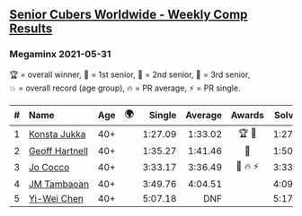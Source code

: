 <style>table {white-space: nowrap;}</style>
<link rel="stylesheet" type="text/css" href="/scw-comp/css/flags.css" />

## [Senior Cubers Worldwide - Weekly Comp Results](/scw-comp/results/)
### Megaminx 2021-05-31

<span style="white-space: nowrap;">🏆 = overall winner</span>, <span style="white-space: nowrap;">🥇 = 1st senior</span>, <span style="white-space: nowrap;">🥈 = 2nd senior</span>, <span style="white-space: nowrap;">🥉 = 3rd senior</span>, <span style="white-space: nowrap;">💥 = overall record (age group)</span>, <span style="white-space: nowrap;">🔥 = PR average</span>, <span style="white-space: nowrap;">⚡ = PR single</span>.

| # | Name | Age | 🌍 | Single | Average | Awards | Solve 1 | Solve 2 | Solve 3 | Solve 4 | Solve 5 | Video |
| :--: | :-- | :--: | :--: | --: | --: | :--: | --: | --: | --: | --: | --: | :-- |
| 1 | [Konsta Jukka](../../persons/konsta_jukka/minx.md) | 40+ | <i class="flag flag-FI" /> | 1:27.09 | 1:33.02 | 🏆 🥇 | 1:27.09 | 1:36.07 | 1:40.07 | 1:34.85 | 1:28.15 | [Desktop](https://www.facebook.com/events/477312563557358/permalink/485230306098917) / [Mobile](https://m.facebook.com/events/477312563557358?view=permalink&id=485230306098917) |
| 2 | [Geoff Hartnell](../../persons/geoff_hartnell/minx.md) | 40+ | <i class="flag flag-GB" /> | 1:35.27 | 1:41.46 | 🥈 | 1:50.21 | 1:45.20 | 1:38.60 | 1:40.57 | 1:35.27 | [Desktop](https://www.facebook.com/events/477312563557358/permalink/483163736305574) / [Mobile](https://m.facebook.com/events/477312563557358?view=permalink&id=483163736305574) |
| 3 | [Jo Cocco](../../persons/jo_cocco/minx.md) | 40+ | <i class="flag flag-GB" /> | 3:33.17 | 3:36.49 | 🥉 🔥 ⚡ | 3:33.63 | 3:33.17 | 3:42.66 | DNS | DNS | [Desktop](https://www.facebook.com/584947108/videos/10157961681677109) / [Mobile](https://m.facebook.com/584947108/videos/10157961681677109) |
| 4 | [JM Tambaoan](../../persons/jm_tambaoan/minx.md) | 40+ | <i class="flag flag-PH" /> | 3:49.76 | 4:04.51 |  | 4:09.80 | 3:49.76 | 4:13.97 | DNS | DNS | [Desktop](https://www.facebook.com/events/477312563557358/permalink/484353596186588) / [Mobile](https://m.facebook.com/events/477312563557358?view=permalink&id=484353596186588) |
| 5 | [Yi-Wei Chen](../../persons/yi_wei_chen/minx.md) | 40+ | <i class="flag flag-TW" /> | 5:07.18 | DNF |  | 5:17.08 | 5:07.18 | DNS | DNS | DNS | [Desktop](https://www.facebook.com/events/477312563557358/permalink/482552966366651) / [Mobile](https://m.facebook.com/events/477312563557358?view=permalink&id=482552966366651) |

<!-- Global site tag (gtag.js) - Google Analytics -->
<script async src="https://www.googletagmanager.com/gtag/js?id=UA-86348435-3"></script>
<script>window.dataLayer = window.dataLayer || []; function gtag() {dataLayer.push(arguments);} gtag('js', new Date()); gtag('config', 'UA-86348435-3');</script>
